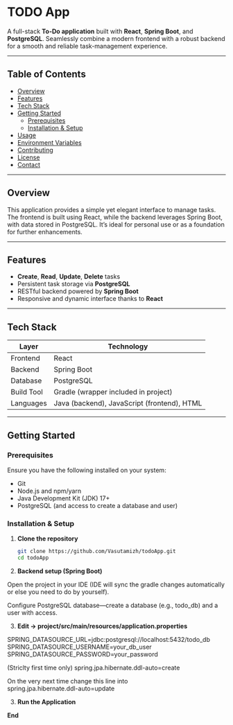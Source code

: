 # TODO App

A full-stack **To-Do application** built with **React**, **Spring Boot**, and **PostgreSQL**. Seamlessly combine a modern frontend with a robust backend for a smooth and reliable task-management experience.

---

##  Table of Contents

- [Overview](#overview)  
- [Features](#features)  
- [Tech Stack](#tech-stack)  
- [Getting Started](#getting-started)  
  - [Prerequisites](#prerequisites)  
  - [Installation & Setup](#installation--setup)  
- [Usage](#usage)  
- [Environment Variables](#environment-variables)  
- [Contributing](#contributing)  
- [License](#license)  
- [Contact](#contact)

---

## Overview

This application provides a simple yet elegant interface to manage tasks. The frontend is built using React, while the backend leverages Spring Boot, with data stored in PostgreSQL. It’s ideal for personal use or as a foundation for further enhancements.

---

## Features

- **Create**, **Read**, **Update**, **Delete** tasks  
- Persistent task storage via **PostgreSQL**  
- RESTful backend powered by **Spring Boot**  
- Responsive and dynamic interface thanks to **React**

---

## Tech Stack

| Layer       | Technology                                 |
|-------------|--------------------------------------------|
| Frontend    | React                                      |
| Backend     | Spring Boot                                |
| Database    | PostgreSQL                                 |
| Build Tool  | Gradle (wrapper included in project)       |
| Languages   | Java (backend), JavaScript (frontend), HTML |

---

## Getting Started

### Prerequisites

Ensure you have the following installed on your system:

- Git  
- Node.js and npm/yarn  
- Java Development Kit (JDK) 17+  
- PostgreSQL (and access to create a database and user)

### Installation & Setup

1. **Clone the repository**  
   ```bash
   git clone https://github.com/Vasutamizh/todoApp.git
   cd todoApp

2. **Backend setup (Spring Boot)**

Open the project in your IDE (IDE will sync the gradle changes automatically or else you need to do by yourself).

Configure PostgreSQL database—create a database (e.g., todo_db) and a user with access.

3. **Edit -> project/src/main/resources/application.properties**

SPRING_DATASOURCE_URL=jdbc:postgresql://localhost:5432/todo_db
SPRING_DATASOURCE_USERNAME=your_db_user
SPRING_DATASOURCE_PASSWORD=your_password

(Striclty first time only)
spring.jpa.hibernate.ddl-auto=create

On the very next time change this line into  
spring.jpa.hibernate.ddl-auto=update

3. **Run the Application**

**End**
